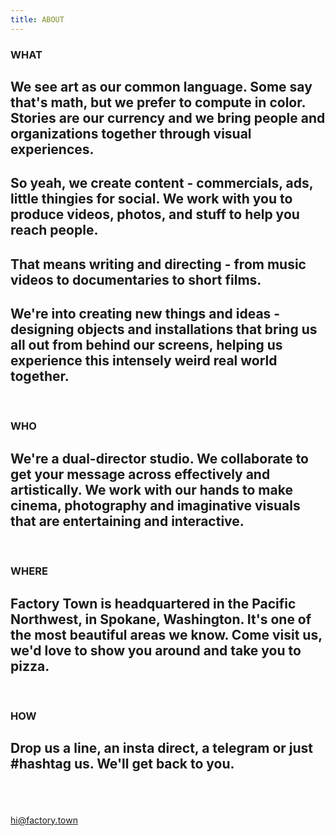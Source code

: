 ```yaml
---
title: ABOUT
---
```



### WHAT 

## We see art as our common language. Some say that's math, but we prefer to compute in color. Stories are our currency and we bring people and organizations together through visual experiences. 

## So yeah, we create content - commercials, ads, little thingies for social. We work with you to produce videos, photos, and stuff to help you reach people.

## That means writing and directing - from music videos to documentaries to short films. 

## We're into creating new things and ideas - designing objects and installations that bring us all out from behind our screens, helping us experience this intensely weird real world together.

<BR>

### WHO

## We're a dual-director studio. We collaborate to get your message across effectively and artistically. We work with our hands to make cinema, photography and imaginative visuals that are entertaining and interactive.

<BR>

### WHERE

## Factory Town is headquartered in the Pacific Northwest, in Spokane, Washington. It's one of the most beautiful areas we know. Come visit us, we'd love to show you around and take you to pizza.

<BR>

### HOW

## Drop us a line, an insta direct, a telegram or just #hashtag us. We'll get back to you.

<BR>
<BR>
<BR>
<a href="mailto:hi@factory.town">hi@factory.town</a>


